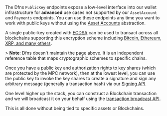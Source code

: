 The Dfns `PublicKey` endpoints expose a low-level interface into our wallet infrastructure for **advanced** use cases not supported by our `AssetAccount` and `Payments` endpoints. You can use these endpoints any time you want to work with public keys without using the [Asset Accounts](<../../use-cases/Asset Accounts/README.md>) abstraction.  

A single public-key created with [ECDSA](https://en.wikipedia.org/wiki/Elliptic_Curve_Digital_Signature_Algorithm) can be used to transact across all blockchains supporting this encryption scheme including [Bitcoin, Ethereum, XRP, and many others](http://ethanfast.com/top-crypto.html).

\> **Note**: Dfns doesn't maintain the page above. It is an independent reference table that maps cryptographic schemes to specific chains.

Once you have a public key and authorization rights to key shares (which are protected by the MPC network), then at the lowest level, you can use the public key to invoke the key shares to create a signature and sign any arbitrary message (generally a transaction hash) via our [Signing API](../../api-docs/public-keys/CreateSignature.md).

One level higher up the stack, you can construct a Blockchain transaction and we will broadcast it on your behalf using the [transaction broadcast API](BroadcastTransaction.md).

This is all done without being tied to specific assets or Blockchains.

